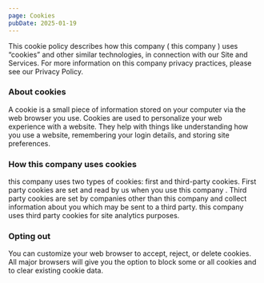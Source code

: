 ```yaml
---
page: Cookies
pubDate: 2025-01-19
---
```


This cookie policy describes how this company ( this company ) uses “cookies” and other similar technologies, in connection with our Site and Services. For more information on this company privacy practices, please see our Privacy Policy.

### About cookies

A cookie is a small piece of information stored on your computer via the web browser you use. Cookies are used to personalize your web experience with a website. They help with things like understanding how you use a website, remembering your login details, and storing site preferences.

### How this company uses cookies

this company uses two types of cookies: first and third-party cookies. First party cookies are set and read by us when you use this company . Third party cookies are set by companies other than this company and collect information about you which may be sent to a third party. this company uses third party cookies for site analytics purposes.

### Opting out

You can customize your web browser to accept, reject, or delete cookies. All major browsers will give you the option to block some or all cookies and to clear existing cookie data.
